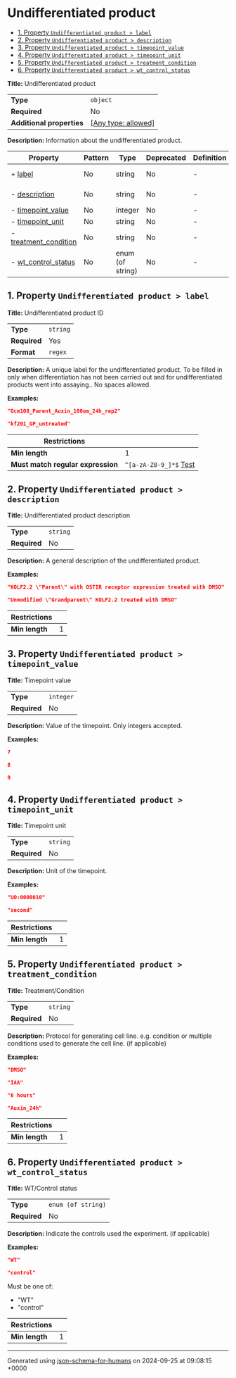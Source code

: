 # Undifferentiated product

- [1. Property `Undifferentiated product > label`](#label)
- [2. Property `Undifferentiated product > description`](#description)
- [3. Property `Undifferentiated product > timepoint_value`](#timepoint_value)
- [4. Property `Undifferentiated product > timepoint_unit`](#timepoint_unit)
- [5. Property `Undifferentiated product > treatment_condition`](#treatment_condition)
- [6. Property `Undifferentiated product > wt_control_status`](#wt_control_status)

**Title:** Undifferentiated product

|                           |                                                                           |
| ------------------------- | ------------------------------------------------------------------------- |
| **Type**                  | `object`                                                                  |
| **Required**              | No                                                                        |
| **Additional properties** | [[Any type: allowed]](# "Additional Properties of any type are allowed.") |

**Description:** Information about the undifferentiated product.

| Property                                       | Pattern | Type             | Deprecated | Definition | Title/Description                    |
| ---------------------------------------------- | ------- | ---------------- | ---------- | ---------- | ------------------------------------ |
| + [label](#label )                             | No      | string           | No         | -          | Undifferentiated product ID          |
| - [description](#description )                 | No      | string           | No         | -          | Undifferentiated product description |
| - [timepoint_value](#timepoint_value )         | No      | integer          | No         | -          | Timepoint value                      |
| - [timepoint_unit](#timepoint_unit )           | No      | string           | No         | -          | Timepoint unit                       |
| - [treatment_condition](#treatment_condition ) | No      | string           | No         | -          | Treatment/Condition                  |
| - [wt_control_status](#wt_control_status )     | No      | enum (of string) | No         | -          | WT/Control status                    |

## <a name="label"></a>1. Property `Undifferentiated product > label`

**Title:** Undifferentiated product ID

|              |          |
| ------------ | -------- |
| **Type**     | `string` |
| **Required** | Yes      |
| **Format**   | `regex`  |

**Description:** A unique label for the undifferentiated product. To be filled in only when differentiation has not been carried out and for undifferentiated products went into assaying.. No spaces allowed.

**Examples:** 

```json
"Ocm108_Parent_Auxin_100um_24h_rep2"
```

```json
"kf201_GP_untreated"
```

| Restrictions                      |                                                                                                                                         |
| --------------------------------- | --------------------------------------------------------------------------------------------------------------------------------------- |
| **Min length**                    | 1                                                                                                                                       |
| **Must match regular expression** | ```^[a-zA-Z0-9_]*$``` [Test](https://regex101.com/?regex=%5E%5Ba-zA-Z0-9_%5D%2A%24&testString=%22Ocm108_Parent_Auxin_100um_24h_rep2%22) |

## <a name="description"></a>2. Property `Undifferentiated product > description`

**Title:** Undifferentiated product description

|              |          |
| ------------ | -------- |
| **Type**     | `string` |
| **Required** | No       |

**Description:** A general description of the undifferentiated product.

**Examples:** 

```json
"KOLF2.2 \"Parent\" with OSTIR receptor expression treated with DMSO"
```

```json
"Unmodified \"Grandparent\" KOLF2.2 treated with DMSO"
```

| Restrictions   |   |
| -------------- | - |
| **Min length** | 1 |

## <a name="timepoint_value"></a>3. Property `Undifferentiated product > timepoint_value`

**Title:** Timepoint value

|              |           |
| ------------ | --------- |
| **Type**     | `integer` |
| **Required** | No        |

**Description:** Value of the timepoint. Only integers accepted.

**Examples:** 

```json
7
```

```json
8
```

```json
9
```

## <a name="timepoint_unit"></a>4. Property `Undifferentiated product > timepoint_unit`

**Title:** Timepoint unit

|              |          |
| ------------ | -------- |
| **Type**     | `string` |
| **Required** | No       |

**Description:** Unit of the timepoint.

**Examples:** 

```json
"UO:0000010"
```

```json
"second"
```

| Restrictions   |   |
| -------------- | - |
| **Min length** | 1 |

## <a name="treatment_condition"></a>5. Property `Undifferentiated product > treatment_condition`

**Title:** Treatment/Condition

|              |          |
| ------------ | -------- |
| **Type**     | `string` |
| **Required** | No       |

**Description:** Protocol for generating cell line. e.g. condition or multiple conditions used to generate the cell line. (if applicable)

**Examples:** 

```json
"DMSO"
```

```json
"IAA"
```

```json
"6 hours"
```

```json
"Auxin_24h"
```

| Restrictions   |   |
| -------------- | - |
| **Min length** | 1 |

## <a name="wt_control_status"></a>6. Property `Undifferentiated product > wt_control_status`

**Title:** WT/Control status

|              |                    |
| ------------ | ------------------ |
| **Type**     | `enum (of string)` |
| **Required** | No                 |

**Description:** Indicate the controls used the experiment. (if applicable)

**Examples:** 

```json
"WT"
```

```json
"control"
```

Must be one of:
* "WT"
* "control"

| Restrictions   |   |
| -------------- | - |
| **Min length** | 1 |

----------------------------------------------------------------------------------------------------------------------------
Generated using [json-schema-for-humans](https://github.com/coveooss/json-schema-for-humans) on 2024-09-25 at 09:08:15 +0000
